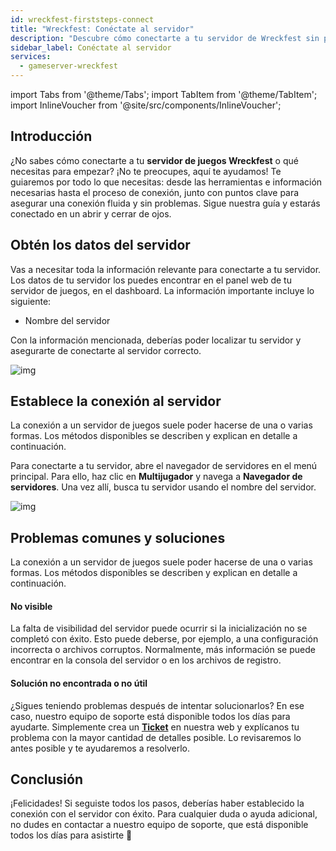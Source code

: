 ```yaml
---
id: wreckfest-firststeps-connect
title: "Wreckfest: Conéctate al servidor"
description: "Descubre cómo conectarte a tu servidor de Wreckfest sin problemas y soluciona los problemas comunes para una experiencia de juego fluida → Aprende más ahora"
sidebar_label: Conéctate al servidor
services:
  - gameserver-wreckfest
---
```


import Tabs from '@theme/Tabs';
import TabItem from '@theme/TabItem';
import InlineVoucher from '@site/src/components/InlineVoucher';


## Introducción
¿No sabes cómo conectarte a tu **servidor de juegos Wreckfest** o qué necesitas para empezar? ¡No te preocupes, aquí te ayudamos! Te guiaremos por todo lo que necesitas: desde las herramientas e información necesarias hasta el proceso de conexión, junto con puntos clave para asegurar una conexión fluida y sin problemas. Sigue nuestra guía y estarás conectado en un abrir y cerrar de ojos.

<InlineVoucher />



## Obtén los datos del servidor


Vas a necesitar toda la información relevante para conectarte a tu servidor. Los datos de tu servidor los puedes encontrar en el panel web de tu servidor de juegos, en el dashboard. La información importante incluye lo siguiente:

- Nombre del servidor


Con la información mencionada, deberías poder localizar tu servidor y asegurarte de conectarte al servidor correcto.

![img](https://screensaver01.zap-hosting.com/index.php/s/PG3CHb4CS5xx4sR/preview)

## Establece la conexión al servidor


La conexión a un servidor de juegos suele poder hacerse de una o varias formas. Los métodos disponibles se describen y explican en detalle a continuación.

<Tabs>
    <TabItem value="connect_solution_server_browser_ingame" label="Navegador de servidores (En el juego)" default>

Para conectarte a tu servidor, abre el navegador de servidores en el menú principal. Para ello, haz clic en **Multijugador** y navega a **Navegador de servidores**. Una vez allí, busca tu servidor usando el nombre del servidor.

![img](https://screensaver01.zap-hosting.com/index.php/s/EiMyRKBfXTBAfjf/download)

</TabItem>

</Tabs>



## Problemas comunes y soluciones


La conexión a un servidor de juegos suele poder hacerse de una o varias formas. Los métodos disponibles se describen y explican en detalle a continuación.

#### No visible


La falta de visibilidad del servidor puede ocurrir si la inicialización no se completó con éxito. Esto puede deberse, por ejemplo, a una configuración incorrecta o archivos corruptos. Normalmente, más información se puede encontrar en la consola del servidor o en los archivos de registro.



#### Solución no encontrada o no útil


¿Sigues teniendo problemas después de intentar solucionarlos? En ese caso, nuestro equipo de soporte está disponible todos los días para ayudarte. Simplemente crea un **[Ticket](https://zap-hosting.com/en/customer/support/)** en nuestra web y explícanos tu problema con la mayor cantidad de detalles posible. Lo revisaremos lo antes posible y te ayudaremos a resolverlo.



## Conclusión

¡Felicidades! Si seguiste todos los pasos, deberías haber establecido la conexión con el servidor con éxito. Para cualquier duda o ayuda adicional, no dudes en contactar a nuestro equipo de soporte, que está disponible todos los días para asistirte 🙂




<InlineVoucher />